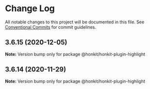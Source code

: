 # Change Log

All notable changes to this project will be documented in this file.
See [Conventional Commits](https://conventionalcommits.org) for commit guidelines.

## 3.6.15 (2020-12-05)

**Note:** Version bump only for package @honkit/honkit-plugin-highlight





## 3.6.14 (2020-11-29)

**Note:** Version bump only for package @honkit/honkit-plugin-highlight
